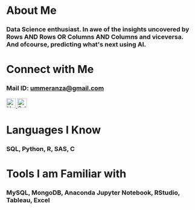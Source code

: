 # About Me
### Data Science enthusiast. In awe of the insights uncovered by Rows AND Rows OR Columns AND Columns and viceversa. And ofcourse, predicting what's next using AI.
# Connect with Me
### Mail ID: ummeranza@gmail.com 
<!DOCTYPE html>                                                                                                                                                   
<html>
   <head>
   </head>
   <body>
      <a href="https://www.hackerrank.com/ummeranza">
         <img alt="HackerRank" src="https://raw.githubusercontent.com/rahuldkjain/github-profile-readme-generator/master/src/images/icons/Social/hackerrank.svg"
         width=25" height="25">
      </a>
   </body>
</html>
<!DOCTYPE html>                                                                                                                                                   
<html>
   <head>
   </head>
   <body>
      <a href="https://www.sololearn.com/profile/21889938">
         <img alt="Sololearn" src="https://worldvectorlogo.com/logo/sololearn-2"
         width=25" height="25">
      </a>
   </body>
</html>
                             
# Languages I Know
### SQL, Python, R, SAS, C
# Tools I am Familiar with
### MySQL, MongoDB, Anaconda Jupyter Notebook, RStudio, Tableau, Excel




<!---
AnzaGitHub/AnzaGitHub is a ✨ special ✨ repository because its `README.md` (this file) appears on your GitHub profile.
You can click the Preview link to take a look at your changes.
--->
